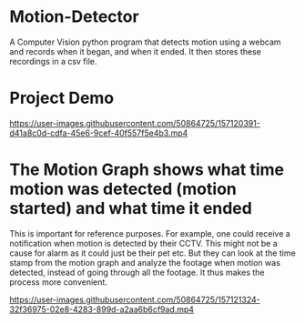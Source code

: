 # Motion-Detector
A Computer Vision python program that detects motion using a webcam and records when it began, and when it ended. It then stores these recordings in a csv file. 

# Project Demo 

https://user-images.githubusercontent.com/50864725/157120391-d41a8c0d-cdfa-45e6-9cef-40f557f5e4b3.mp4

# The Motion Graph shows what time motion was detected (motion started) and what time it ended
This is important for reference purposes. For example, one could receive a notification when motion is detected by their CCTV. This might not be a cause for alarm as it could just be their pet etc. But they can look at the time stamp from the motion graph and analyze the footage when motion was detected, instead of going through all the footage. It thus makes the process more convenient.  

https://user-images.githubusercontent.com/50864725/157121324-32f36975-02e8-4283-899d-a2aa6b6cf9ad.mp4


